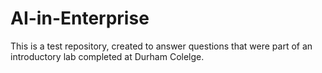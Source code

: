 # AI-in-Enterprise
 This is a test repository, created to answer questions that were part of an introductory lab completed at Durham Colelge.
